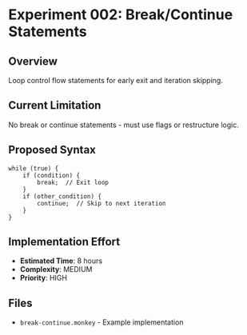# Experiment 002: Break/Continue Statements

## Overview
Loop control flow statements for early exit and iteration skipping.

## Current Limitation
No break or continue statements - must use flags or restructure logic.

## Proposed Syntax
```monkey
while (true) {
    if (condition) {
        break;  // Exit loop
    }
    if (other_condition) {
        continue;  // Skip to next iteration
    }
}
```

## Implementation Effort
- **Estimated Time**: 8 hours
- **Complexity**: MEDIUM
- **Priority**: HIGH

## Files
- `break-continue.monkey` - Example implementation
